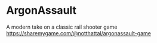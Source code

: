 # ArgonAssault
A modern take on a classic rail shooter game
https://sharemygame.com/@notthattal/argonassault-game

